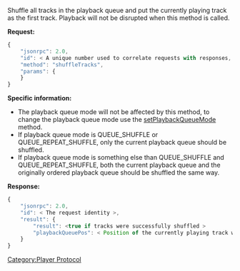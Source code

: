 Shuffle all tracks in the playback queue and put the currently playing
track as the first track. Playback will not be disrupted when this
method is called.

**Request:**

``` javascript
{
    "jsonrpc": 2.0,
    "id": < A unique number used to correlate requests with responses, see JSON-RPC specification for more information >,
    "method": "shuffleTracks",
    "params": {
    }
}
```

**Specific information:**

  - The playback queue mode will not be affected by this method, to
    change the playback queue mode use the
    [setPlaybackQueueMode](../Player_Protocol/setPlaybackQueueMode "wikilink")
    method.
  - If playback queue mode is QUEUE_SHUFFLE or QUEUE_REPEAT_SHUFFLE,
    only the current playback queue should be shuffled.
  - If playback queue mode is something else than QUEUE_SHUFFLE and
    QUEUE_REPEAT_SHUFFLE, both the current playback queue and the
    originally ordered playback queue should be shuffled the same way.

**Response:**

``` javascript
{
    "jsonrpc": 2.0,
    "id": < The request identity >,
    "result": {
        "result": <true if tracks were successfully shuffled >
        "playbackQueuePos": < Position of the currently playing track within the playback queue >
    }
}
```

[Category:Player Protocol](Category:Player_Protocol "wikilink")
